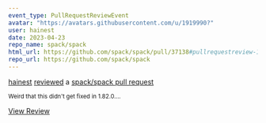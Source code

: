 ```yaml
---
event_type: PullRequestReviewEvent
avatar: "https://avatars.githubusercontent.com/u/1919990?"
user: hainest
date: 2023-04-23
repo_name: spack/spack
html_url: https://github.com/spack/spack/pull/37138#pullrequestreview-1396943789
repo_url: https://github.com/spack/spack
---
```


<a href='https://github.com/hainest' target='_blank'>hainest</a> <a href='https://github.com/spack/spack/pull/37138#pullrequestreview-1396943789' target='_blank'>reviewed</a> a <a href='https://github.com/spack/spack/pull/37138' target='_blank'>spack/spack pull request</a>

<small>Weird that this didn't get fixed in 1.82.0....</small>

<a href='https://github.com/spack/spack/pull/37138#pullrequestreview-1396943789' target='_blank'>View Review</a>